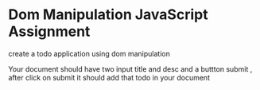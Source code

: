 # Dom Manipulation  JavaScript Assignment

create a todo application using dom manipulation

Your document should have two input title and desc and a buttton submit , after click on submit
it should add that todo in your document
